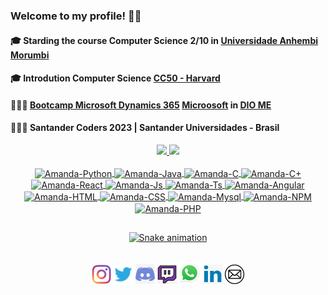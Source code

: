 ### Welcome to my profile! 🚀🚀
#### 🎓 Starding the course Computer Science 2/10 in  [Universidade Anhembi Morumbi](https://portal.anhembi.br/)
#### 🎓 Introdution Computer Science [CC50 - Harvard](https://ead.napratica.org.br/)
#### 👩🏻‍💻 [Bootcamp Microsoft Dynamics 365](https://web.dio.me/track/cf67dde3-0ad4-4fcb-9162-fc6aba72c0cf)  [Microosoft](https://www.microsoft.com/pt-br) in [DIO ME](https://web.dio.me/home)
#### 👩🏻‍💻 Santander Coders 2023 | Santander Universidades - Brasil

<div align="center">
  <a href="https://github.com/Amanda-ribeiiro">
  <img height="167em" src="https://github-readme-stats.vercel.app/api?username=Amanda-ribeiiro&show_icons=true&theme=cobalt&include_all_commits=true&count_private=true"/>
  <img height="167em" src="https://github-readme-stats.vercel.app/api/top-langs/?username=Amanda-ribeiiro&layout=compact&langs_count=7&theme=radical"/>
</div>
<div align="center">
  <div style="display: inline_block"><br>
  <img align="center" alt="Amanda-Python" height="30" width="40" src="https://github.com/Amanda-ribeiiro/devicon/blob/master/icons/python/python-original.svg">
  <img align="center" alt="Amanda-Java" height="30" width="40" src="https://github.com/Amanda-ribeiiro/devicon/blob/master/icons/java/java-original.svg">  
  <img align="center" alt="Amanda-C" height="30" width="40" src="https://github.com/Amanda-ribeiiro/devicon/blob/master/icons/c/c-original.svg">
  <img align="center" alt="Amanda-C+" height="30" width="40" src="https://github.com/Amanda-ribeiiro/devicon/blob/master/icons/csharp/csharp-original.svg">
  <img align="center" alt="Amanda-React" height="30" width="40" src="https://github.com/Amanda-ribeiiro/devicon/blob/master/icons/react/react-original.svg">
  <img align="center" alt="Amanda-Js" height="30" width="40" src="https://github.com/Amanda-ribeiiro/devicon/blob/master/icons/javascript/javascript-original.svg">
  <img align="center" alt="Amanda-Ts" height="30" width="40" src="https://github.com/Amanda-ribeiiro/devicon/blob/master/icons/typescript/typescript-original.svg">
  <img align="center" alt="Amanda-Angular" height="30" width="40" src="https://github.com/Amanda-ribeiiro/devicon/blob/master/icons/angularjs/angularjs-original.svg">
  <img align="center" alt="Amanda-HTML" height="30" width="40" src="https://github.com/Amanda-ribeiiro/devicon/blob/master/icons/html5/html5-original.svg">
  <img align="center" alt="Amanda-CSS" height="30" width="40" src="https://github.com/Amanda-ribeiiro/devicon/blob/master/icons/css3/css3-original.svg">  
  <img align="center" alt="Amanda-Mysql" height="30" width="40" src="https://github.com/Amanda-ribeiiro/devicon/blob/master/icons/mysql/mysql-original.svg">
  <img align="center" alt="Amanda-NPM" height="30" width="40" src="https://github.com/Amanda-ribeiiro/devicon/blob/master/icons/npm/npm-original-wordmark.svg">
  <img align="center" alt="Amanda-PHP" height="30" width="40" src="https://github.com/Amanda-ribeiiro/devicon/blob/master/icons/php/php-original.svg">
</div>
  
  ##
  
![Snake animation](https://github.com/Amanda-ribeiiro/Amanda-ribeiiro/blob/output/github-contribution-grid-snake.svg)

<br />

<div align="center">
  <a href ="https://www.instagram.com/ama.ndarc/" target="_blank"><img width="31px" src="https://github.com/Amanda-ribeiiro/Amanda-ribeiiro/blob/main/assets/instagram.png"></a>
  <a href ="https://twitter.com/daaribeiro_" target="_blank"><img width="31px" src="https://github.com/Amanda-ribeiiro/Amanda-ribeiiro/blob/main/assets/twitter.svg" target="_blank"></a> 
  <a href ="https://discord.com/channels/@me" target="_blank"><img width="31px" src="https://github.com/Amanda-ribeiiro/Amanda-ribeiiro/blob/main/assets/discord.jpg" " target="_blank"></a> 
  <a href="https://www.twitch.tv/amrcerq" target="_blank"><img  width="31px" src="https://github.com/Amanda-ribeiiro/Amanda-ribeiiro/blob/main/assets/twich.jpg" target="_blank"></a>
  <a href ="https://api.whatsapp.com/send?phone=5511988737090" target="_blank"><img width="35px" src="https://github.com/Amanda-ribeiiro/Amanda-ribeiiro/blob/main/assets/whatsapp.jpg" target="_blank"></a>
  <a href ="https://www.linkedin.com/in/amandarcerqueira/" target="_blank"><img width="31px" src="https://github.com/Amanda-ribeiiro/Amanda-ribeiiro/blob/main/assets/linkedin.png" target="_blank"></a> 
  <a href ="mailto:amandaribeiro.c@outlook.com"><img width="31px" src="https://github.com/Amanda-ribeiiro/Amanda-ribeiiro/blob/main/assets/email.png" target="_blank"></a>
</div>
